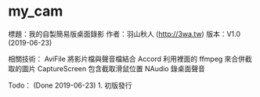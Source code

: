 # my_cam
標題：我的自製簡易版桌面錄影
作者：羽山秋人 (http://3wa.tw)
版本：V1.0 (2019-06-23)


相關技術：
AviFile 將影片檔與聲音檔結合
Accord 利用裡面的 ffmpeg 來合併截取的圖片
CaptureScreen 包含截取滑鼠位置
NAudio 錄桌面聲音

Todo：
  (Done 2019-06-23) 1. 初版發行


